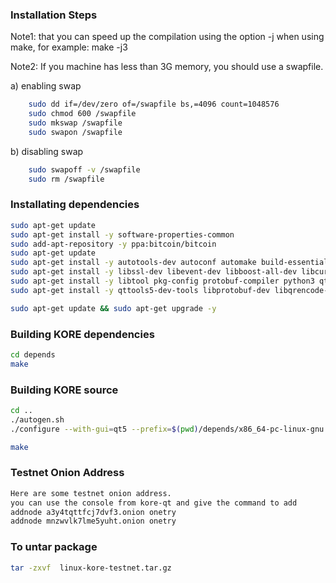 

### Installation Steps

Note1: that you can speed up the compilation using the option -j when using make, for example: make -j3

Note2: If you machine has less than 3G memory, you should use a swapfile.

a) enabling swap

```bash
    sudo dd if=/dev/zero of=/swapfile bs,=4096 count=1048576
    sudo chmod 600 /swapfile
    sudo mkswap /swapfile
    sudo swapon /swapfile
```

b) disabling swap

```bash
    sudo swapoff -v /swapfile
    sudo rm /swapfile
```

### Installating dependencies

```bash
sudo apt-get update
sudo apt-get install -y software-properties-common
sudo add-apt-repository -y ppa:bitcoin/bitcoin
sudo apt-get update
sudo apt-get install -y autotools-dev autoconf automake build-essential bsdmainutils 
sudo apt-get install -y libssl-dev libevent-dev libboost-all-dev libcurl4-openssl-dev sudo apt-get install -y libdb4.8-dev libdb4.8++-dev libzmq3-dev 
sudo apt-get install -y libtool pkg-config protobuf-compiler python3 qttools5-dev
sudo apt-get install -y qttools5-dev-tools libprotobuf-dev libqrencode-dev git curl jq

sudo apt-get update && sudo apt-get upgrade -y
```

### Building KORE dependencies

```bash
cd depends
make
```

### Building KORE source

```bash
cd ..
./autogen.sh
./configure --with-gui=qt5 --prefix=$(pwd)/depends/x86_64-pc-linux-gnu

make
```

### Testnet Onion Address

```bash
Here are some testnet onion address.
you can use the console from kore-qt and give the command to add
addnode a3y4tqttfcj7dvf3.onion onetry
addnode mnzwvlk7lme5yuht.onion onetry
```

### To untar package
```bash
tar -zxvf  linux-kore-testnet.tar.gz
```
